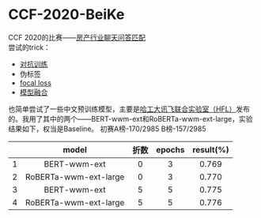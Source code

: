 # CCF-2020-BeiKe
CCF 2020的比赛——[房产行业聊天问答匹配](https://www.datafountain.cn/competitions/474)  
尝试的trick：
- [对抗训练](https://zhuanlan.zhihu.com/p/91269728)
- 伪标签
- [focal loss](https://zhuanlan.zhihu.com/p/49981234)
- [模型融合](https://blog.csdn.net/weixin_39505820/article/details/111393476)

也简单尝试了一些中文预训练模型，主要是[哈工大讯飞联合实验室（HFL）](https://github.com/ymcui/Chinese-BERT-wwm)发布的。我用了其中的两个——BERT-wwm-ext和RoBERTa-wwm-ext-large，实验结果如下，权当是Baseline。
初赛A榜-170/2985 B榜-157/2985

&nbsp;|model|折数|epochs|result(%)
:--:|:--:|:--:|:--:|:--:|
1|BERT-wwm-ext|0|3|0.769
2|RoBERTa-wwm-ext-large|0|3|0.770
3|BERT-wwm-ext|5|5|0.775
4|RoBERTa-wwm-ext-large|5|5|0.776


